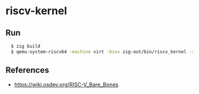 # riscv-kernel

## Run
```sh
  $ zig build
  $ qemu-system-riscv64 -machine virt -bios zig-out/bin/riscv_kernel -serial mon:stdio
```

## References
- https://wiki.osdev.org/RISC-V_Bare_Bones

